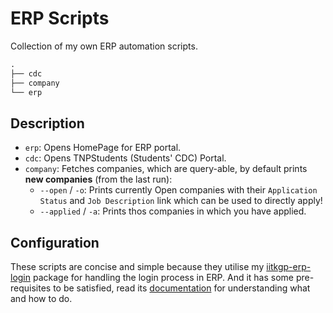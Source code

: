 # ERP Scripts

Collection of my own ERP automation scripts.

```graphql
.
├── cdc
├── company
└── erp
```

## Description

- `erp`: Opens HomePage for ERP portal.
- `cdc`: Opens TNPStudents (Students' CDC) Portal.
- `company`: Fetches companies, which are query-able, by default prints __new companies__ (from the last run):
  - `--open` / `-o`: Prints currently Open companies with their `Application Status` and `Job Description` link which can be used to directly apply!
  - `--applied` / `-a`: Prints thos companies in which you have applied.

## Configuration

These scripts are concise and simple because they utilise my [iitkgp-erp-login](https://github.com/proffapt/iitkgp-erp-login-pypi) package for handling the login process in ERP. And it has some pre-requisites to be satisfied, read its [documentation](https://github.com/proffapt/iitkgp-erp-login-pypi#readme) for understanding what and how to do.
